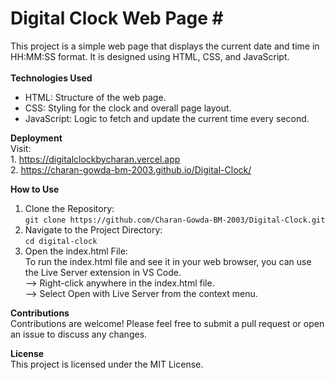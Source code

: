 # Digital Clock Web Page # <br />
This project is a simple web page that displays the current date and time in HH:MM:SS format. It is designed using HTML, CSS, and JavaScript.<br />
<br />
**Technologies Used**<br />

* HTML: Structure of the web page.
* CSS: Styling for the clock and overall page layout.
* JavaScript: Logic to fetch and update the current time every second.
  
**Deployment** <br />
Visit: <br />
       1. https://digitalclockbycharan.vercel.app <br />
       2. https://charan-gowda-bm-2003.github.io/Digital-Clock/ <br />

**How to Use**
1. Clone the Repository: <br />
```git clone https://github.com/Charan-Gowda-BM-2003/Digital-Clock.git```
2. Navigate to the Project Directory: <br />
```cd digital-clock```
3. Open the index.html File: <br />
To run the index.html file and see it in your web browser, you can use the Live Server extension in VS Code. <br />
  --> Right-click anywhere in the index.html file. <br />
  --> Select Open with Live Server from the context menu.<br />



**Contributions** <br />
Contributions are welcome! Please feel free to submit a pull request or open an issue to discuss any changes.<br />

**License** <br />
This project is licensed under the MIT License.


